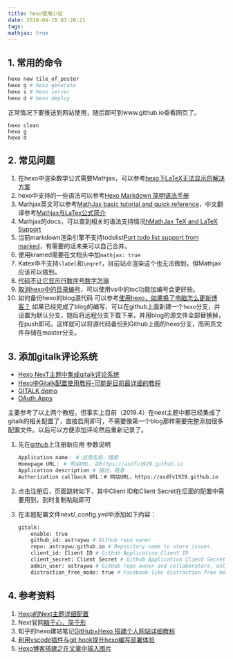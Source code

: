 ```yaml
---
title: hexo使用小记
date: 2019-04-16 03:26:21
tags:
mathjax: true
---
```


## 1. 常用的命令

```bash
hexo new tile_of_poster
hexo g # hexo generate
hexo s # hexo server
hexo d # hexo deploy
```

正常情况下要推送到网站使用，随后即可到www.github.io查看网页了。

```shell
hexo clean
hexo g
hexo d
```

## 2. 常见问题

1. 在hexo中渲染数学公式需要Mathjax，可以参考[hexo下LaTeX无法显示的解决方案](https://blog.csdn.net/crazy_scott/article/details/79293576)
2. hexo中支持的一些语法可以参考[Hexo Markdown 简明语法手册](https://hyxxsfwy.github.io/2016/01/15/Hexo-Markdown-%E7%AE%80%E6%98%8E%E8%AF%AD%E6%B3%95%E6%89%8B%E5%86%8C/)
3. Mathjax英文可以参考[MathJax basic tutorial and quick reference](https://math.meta.stackexchange.com/questions/5020/mathjax-basic-tutorial-and-quick-reference/5044)，中文翻译参考[Mathjax与LaTex公式简介](https://www.cnblogs.com/linxd/p/4955530.html)
4. Mathjax的docs，可以查到相关的语法支持情况[hMathJax TeX and LaTeX Support](http://docs.mathjax.org/en/latest/tex.html)
5. 当前markdown渲染引擎不支持todolist[Port todo list support from marked](https://github.com/sun11/hexo-renderer-kramed/pull/1)，有需要的话未来可以自己合并。
6. 使用kramed需要在文档头中加`mathjax: true`
7. Katex中不支持`\label`和`\eqref`，目前站点渲染这个也无法做到，但Mathjax应该可以做到。
8. [代码不让它显示行数序号数字怎搞](https://github.com/iissnan/hexo-theme-next/issues/211)
9. [取消hexo中的目录编号](https://segmentfault.com/q/1010000008494901)，可以使用vs中的toc功能加编号会更好些。
10. 如何备份hexo的blog源代码
    可以参考[使用hexo，如果换了电脑怎么更新博客？](https://www.zhihu.com/question/21193762)
    如果已经完成了blog的编写，可以在github上面新建一个`hexo`分支，并设置为默认分支，随后将远程分支下载下来，并用blog的源文件全部替换掉，在push即可。这样就可以将源代码备份到Github上面的hexo分支，而网页文件存储在master分支。

## 3. 添加gitalk评论系统

- [Hexo NexT主题中集成gitalk评论系统](https://asdfv1929.github.io/2018/01/20/gitalk/)
- [Hexo中Gitalk配置使用教程-可能是目前最详细的教程](https://iochen.com/2018/01/06/use-gitalk-in-hexo/)
- [GITALK demo](https://gitalk.github.io/)
- [OAuth Apps](https://github.com/settings/developers)

主要参考了以上两个教程，但事实上目前（2019.4）在next主题中都已经集成了gitalk的相关配置了，直接启用即可，不需要像第一个blog那样需要完整添加很多配置文件。以后可以方便添加评论然后重新记录了。

1. 先在[github](https://github.com/settings/applications/new)上注册新应用
   参数说明

    ```bash
    Application name： # 应用名称，随意
    Homepage URL： # 网站URL，如https://asdfv1929.github.io
    Application description # 描述，随意
    Authorization callback URL：# 网站URL，https://asdfv1929.github.io
    ```

2. 点击注册后，页面跳转如下，其中Client ID和Client Secret在后面的配置中需要用到，到时复制粘贴即可
3. 在主题配置文件next/_config.yml中添加如下内容：

    ```bash
    gitalk:
        enable: true
        github_id: astraywu # Github repo owner
        repo: astraywu.github.io # Repository name to store issues.
        client_id: Client ID # Github Application Client ID
        client_secret: Client Secret # Github Application Client Secret
        admin_user: astraywu # GitHub repo owner and collaborators, only these guys can initialize github issues
        distraction_free_mode: true # Facebook-like distraction free mode
    ```

## 4. 参考资料

1. [Hexo的Next主题详细配置](https://www.jianshu.com/p/3a05351a37dc)
2. Next官网[精于心，简于形](https://theme-next.iissnan.com/)
3. 知乎的hexo建站笔记[GitHub+Hexo 搭建个人网站详细教程](https://zhuanlan.zhihu.com/p/26625249)
4. [利用vscode插件与git hook提升hexo编写部署体验](https://www.jianshu.com/p/a117650f6c76)
5. [Hexo博客搭建之在文章中插入图片](https://yanyinhong.github.io/2017/05/02/How-to-insert-image-in-hexo-post/)

